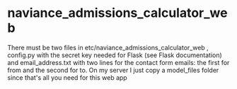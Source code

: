 # naviance_admissions_calculator_web
There must be two files in etc/naviance_admissions_calculator_web , config.py with the secret key needed for Flask (see Flask documentation) and email_address.txt with two lines for the contact form emails: the first for from and the second for to.
On my server I just copy a model_files folder since that's all you need for this web app
